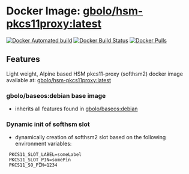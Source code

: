 # Docker Image: [gbolo/hsm-pkcs11proxy:latest](https://hub.docker.com/r/gbolo/hsm-pkcs11proxy/)

[![Docker Automated build](https://img.shields.io/docker/automated/gbolo/hsm-pkcs11proxy.svg)]()
[![Docker Build Status](https://img.shields.io/docker/build/gbolo/hsm-pkcs11proxy.svg)]()
[![Docker Pulls](https://img.shields.io/docker/pulls/gbolo/hsm-pkcs11proxy.svg)]()

## Features

Light weight, Alpine based HSM pkcs11-proxy (softhsm2) docker image available at: [gbolo/hsm-pkcs11proxy:latest](https://hub.docker.com/r/gbolo/hsm-pkcs11proxy/)

### gbolo/baseos:debian base image
 - inherits all features found in [gbolo/baseos:debian](https://hub.docker.com/r/gbolo/baseos)

### Dynamic init of softhsm slot
 - dynamically creation of softhsm2 slot based on the following environment variables:
 ```
  PKCS11_SLOT_LABEL=someLabel
  PKCS11_SLOT_PIN=somePin
  PKCS11_SO_PIN=1234
 ```
